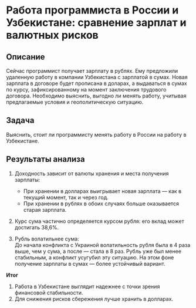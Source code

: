 # Работа программиста в России и Узбекистане: сравнение зарплат и валютных рисков

## Описание
Сейчас программист получает зарплату в рублях. Ему предложили удаленную работу в компании Узбекистана с зарплатой в сумах. Новая зарплата в договоре будет прописана в доларах, а выдаваться в сумах по курсу, зафиксированному на момент заключения трудового договора. Необходимо выяснить, выгодно ли менять работу, учитывая предлагаемые условия и геополитическую ситуацию. 

## Задача
Выяснить, стоит ли программисту менять работу в России на работу в Узбекистане.

## Результаты анализа
1. Доходность зависит от валюты хранения и места получения зарплаты:
    * При хранении в долларах выигрывает новая зарплата — как в текущий момент, так и через год.   
    * При хранении в рублях в обоих случаях больше оказывается старая зарплата.   
  
2. Курс сума частично определяется курсом рубля: его вклад может достигать 38,6%.
  
3. Рубль волатильнее сума:  
До начала конфликта с Украиной волатильность рубля была в 4 раза выше, чем у сума, а после — стала в 8 раз. Рубль уже был менее стабильным, а конфликт усугубил эту ситуацию. На этом фоне получение зарплаты в сумах — более устойчивый вариант.
  
**Итог**   
1. Работа в Узбекистане выглядит надежнее с точки зрения финансовой стабильности.  
2. Для снижения рисков сбережения лучше хранить в долларах.

